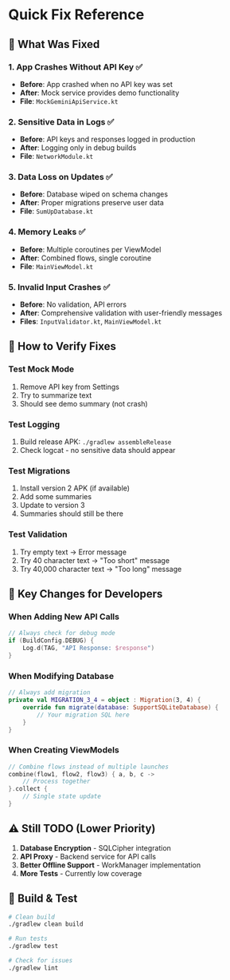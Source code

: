 # Quick Fix Reference

## 🚀 What Was Fixed

### 1. **App Crashes Without API Key** ✅
- **Before**: App crashed when no API key was set
- **After**: Mock service provides demo functionality
- **File**: `MockGeminiApiService.kt`

### 2. **Sensitive Data in Logs** ✅
- **Before**: API keys and responses logged in production
- **After**: Logging only in debug builds
- **File**: `NetworkModule.kt`

### 3. **Data Loss on Updates** ✅
- **Before**: Database wiped on schema changes
- **After**: Proper migrations preserve user data
- **File**: `SumUpDatabase.kt`

### 4. **Memory Leaks** ✅
- **Before**: Multiple coroutines per ViewModel
- **After**: Combined flows, single coroutine
- **File**: `MainViewModel.kt`

### 5. **Invalid Input Crashes** ✅
- **Before**: No validation, API errors
- **After**: Comprehensive validation with user-friendly messages
- **Files**: `InputValidator.kt`, `MainViewModel.kt`

## 🎯 How to Verify Fixes

### Test Mock Mode
1. Remove API key from Settings
2. Try to summarize text
3. Should see demo summary (not crash)

### Test Logging
1. Build release APK: `./gradlew assembleRelease`
2. Check logcat - no sensitive data should appear

### Test Migrations
1. Install version 2 APK (if available)
2. Add some summaries
3. Update to version 3
4. Summaries should still be there

### Test Validation
1. Try empty text → Error message
2. Try 40 character text → "Too short" message
3. Try 40,000 character text → "Too long" message

## 📝 Key Changes for Developers

### When Adding New API Calls
```kotlin
// Always check for debug mode
if (BuildConfig.DEBUG) {
    Log.d(TAG, "API Response: $response")
}
```

### When Modifying Database
```kotlin
// Always add migration
private val MIGRATION_3_4 = object : Migration(3, 4) {
    override fun migrate(database: SupportSQLiteDatabase) {
        // Your migration SQL here
    }
}
```

### When Creating ViewModels
```kotlin
// Combine flows instead of multiple launches
combine(flow1, flow2, flow3) { a, b, c ->
    // Process together
}.collect { 
    // Single state update
}
```

## ⚠️ Still TODO (Lower Priority)

1. **Database Encryption** - SQLCipher integration
2. **API Proxy** - Backend service for API calls
3. **Better Offline Support** - WorkManager implementation
4. **More Tests** - Currently low coverage

## 🔧 Build & Test

```bash
# Clean build
./gradlew clean build

# Run tests
./gradlew test

# Check for issues
./gradlew lint
```